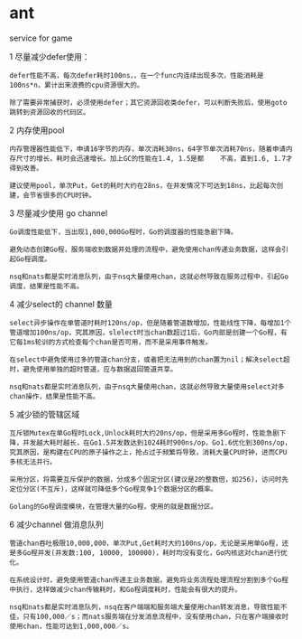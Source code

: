 # ant
service for game


1 尽量减少defer使用：

	defer性能不高，每次defer耗时100ns，，在一个func内连续出现多次，性能消耗是100ns*n，累计出来浪费的cpu资源很大的。

	除了需要异常捕获时，必须使用defer；其它资源回收类defer，可以判断失败后，使用goto跳转到资源回收的代码区。

2 内存使用pool
	
	内存管理器性能低下，申请16字节的内存，单次消耗30ns，64字节单次消耗70ns，随着申请内存尺寸的增长，耗时会迅速增长。加上GC的性能在1.4, 1.5是都	不高，直到1.6, 1.7才得到改善。

	建议使用pool，单次Put，Get的耗时大约在28ns，在并发情况下可达到18ns，比起每次创建，会节省很多的CPU时钟。

3 尽量减少使用 go channel
	
	Go调度性能低下，当出现1,000,000Go程时，Go的调度器的性能急剧下降。

	避免动态创建Go程，服务端收到数据并处理的流程中，避免使用chan传递业务数据，这样会引起Go程调度。

	nsq和nats都是实时消息队列，由于nsq大量使用chan，这就必然导致在服务过程中，引起Go调度，结果是性能不高。
	
4 减少select的 channel 数量

	select异步操作在单管道时耗时120ns/op，但是随着管道数增加，性能线性下降，每增加1个管道增加100ns/op，究其原因，slelect时当chan数超过1后，Go内部是创建一个Go程，有它每1ms轮训的方式检查每个chan是否可用，而不是采用事件触发。

	在select中避免使用过多的管道chan分支，或者把无法用到的chan置为nil；解决select超时，避免使用单独的超时管道，应与数据返回管道共享。

	nsq和nats都是实时消息队列，由于nsq大量使用chan，这就必然导致大量使用select对多chan操作，结果是性能不高。
	
5 减少锁的管辖区域

	互斥锁Mutex在单Go程时Lock,Unlock耗时大约20ns/op，但是采用多Go程时，性能急剧下降，并发越大耗时越长，在Go1.5并发数达到1024耗时900ns/op，Go1.6优化到300ns/op，究其原因，是构建在CPU的原子操作之上，抢占过于频繁将导致，消耗大量CPU时钟，进而CPU多核无法并行。

	采用分区，将需要互斥保护的数据，分成多个固定分区(建议是2的整数倍，如256)，访问时先定位分区(不互斥)，这样就可降低多个Go程竞争1个数据分区的概率。
	
	Golang的Go程调度模块，在管理大量的Go程，使用的就是数据分区。

6 减少channel 做消息队列
	
	管道chan吞吐极限10,000,000，单次Put,Get耗时大约100ns/op，无论是采用单Go程，还是多Go程并发(并发数:100, 10000, 100000)，耗时均没有变化，Go内核这对chan进行优化。

	在系统设计时，避免使用管道chan传递主业务数据，避免将业务流程处理流程分割到多个Go程中执行，这样做减少chan传输耗时，和Go程调度耗时，性能会有很大的提升。

	nsq和nats都是实时消息队列，nsq在客户端端和服务端大量使用chan转发消息，导致性能不佳，只有100,000／s；而nats服务端在分发消息流程中，没有使用chan，只在客户端接收时使用chan，性能可达到1,000,000／s。

 